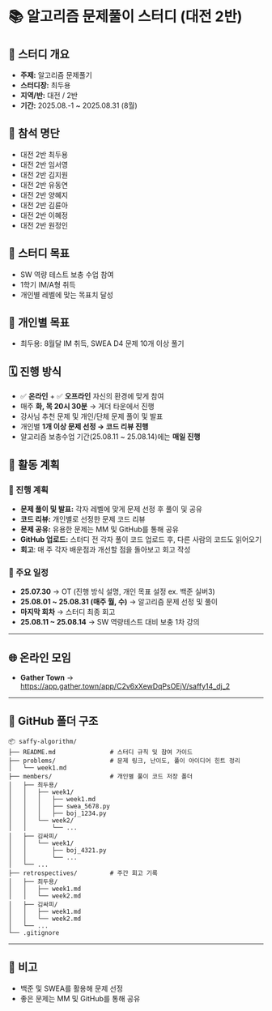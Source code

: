 # 📚 알고리즘 문제풀이 스터디 (대전 2반)

## 📌 스터디 개요
- **주제:** 알고리즘 문제풀기
- **스터디장:** 최두용
- **지역/반:** 대전 / 2반
- **기간:** 2025.08.-1 ~ 2025.08.31 (8월)

## 👥 참석 명단
- 대전 2반 최두용  
- 대전 2반 임서영  
- 대전 2반 김지원  
- 대전 2반 유동연  
- 대전 2반 양혜지  
- 대전 2반 김륜아  
- 대전 2반 이혜정  
- 대전 2반 원정인  

## 🎯 스터디 목표
- SW 역량 테스트 보충 수업 참여  
- 1학기 IM/A형 취득  
- 개인별 레벨에 맞는 목표치 달성

## 🎯 개인별 목표
- 최두용: 8월달 IM 취득, SWEA D4 문제 10개 이상 풀기


## 🗓️ 진행 방식
- ✅ **온라인** + ✅ **오프라인** 자신의 환경에 맞게 참여
- 매주 **화, 목 20시 30분** → 게더 타운에서 진행
- 강사님 추천 문제 및 개인/단체 문제 풀이 및 발표
- 개인별 **1개 이상 문제 선정 → 코드 리뷰 진행**
- 알고리즘 보충수업 기간(25.08.11 ~ 25.08.14)에는 **매일 진행**

## 📅 활동 계획

### 📌 진행 계획
- **문제 풀이 및 발표:** 각자 레벨에 맞게 문제 선정 후 풀이 및 공유  
- **코드 리뷰:** 개인별로 선정한 문제 코드 리뷰  
- **문제 공유:** 유용한 문제는 MM 및 GitHub를 통해 공유  
- **GitHub 업로드:** 스터디 전 각자 풀이 코드 업로드 후, 다른 사람의 코드도 읽어오기  
- **회고**: 매 주 각자 배운점과 개선할 점을 돌아보고 회고 작성

### 📌 주요 일정
- **25.07.30** → OT (진행 방식 설명, 개인 목표 설정 ex. 백준 실버3)
- **25.08.01 ~ 25.08.31 (매주 월, 수)** → 알고리즘 문제 선정 및 풀이
- **마지막 회차** → 스터디 최종 회고
- **25.08.11 ~ 25.08.14** → SW 역량테스트 대비 보충 1차 강의

---

## 🌐 온라인 모임
- **Gather Town** → https://app.gather.town/app/C2v6xXewDqPsOEjV/saffy14_dj_2
---

## 📂 GitHub 폴더 구조
```
📦 saffy-algorithm/
├── README.md               # 스터디 규칙 및 참여 가이드
├── problems/               # 문제 링크, 난이도, 풀이 아이디어 힌트 정리
│   └── week1.md
├── members/                # 개인별 풀이 코드 저장 폴더
│   ├── 최두용/
│   │   ├── week1/
│   │   │   ├── week1.md
│   │   │   ├── swea_5678.py
│   │   │   ├── boj_1234.py
│   │   └── week2/
│   │       └── ...
│   ├── 김싸피/
│   │   └── week1/
│   │       ├── boj_4321.py
│   │       └── ...
│   └── ...
├── retrospectives/         # 주간 회고 기록
│   ├── 최두용/
│   │   ├── week1.md
│   │   └── week2.md
│   ├── 김싸피/
│   │   ├── week1.md
│   │   └── week2.md
│   └── ...
└── .gitignore
```

---

## 📌 비고
- 백준 및 SWEA를 활용해 문제 선정  
- 좋은 문제는 MM 및 GitHub를 통해 공유  

